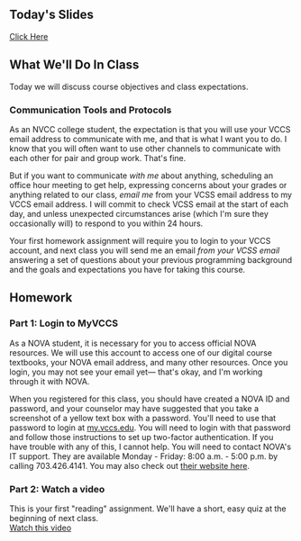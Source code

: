 ## Today's Slides
[Click Here](https://whscs.net/courses/Other/2024_first_day.html)

## What We'll Do In Class

Today we will discuss course objectives and class expectations.

### Communication Tools and Protocols

As an NVCC college student, the expectation is that you will use your VCCS email address to communicate with me, and that is what I want you to do. I know that you will often want to use other channels to communicate with each other for pair and group work. That's fine.

But if you want to communicate *with me* about anything, scheduling an office hour meeting to get help, expressing concerns about your grades or anything related to our class, *email me* from your VCSS email address to my VCCS email address. I will commit to check VCSS email at the start of each day, and unless unexpected circumstances arise (which I'm sure they occasionally will) to respond to you within 24 hours.

Your first homework assignment will require you to login to your VCCS account, and next class you will send me an email *from your VCSS email* answering a set of questions about your previous programming background and the goals and expectations you have for taking this course.

## Homework

### Part 1: Login to MyVCCS

As a NOVA student, it is necessary for you to access official NOVA resources. We will use this account to access one of our digital course textbooks, your NOVA email address, and many other resources. Once you login, you may not see your email yet— that's okay, and I'm working through it with NOVA.

When you registered for this class, you should have created a NOVA ID and password, and your counselor may have suggested that you take a screenshot of a yellow text box with a password. You'll need to use that password to login at [my.vccs.edu](http://my.vccs.edu). You will need to login with that password and follow those instructions to set up two-factor authentication. If you have trouble with any of this, I cannot help. You will need to contact NOVA's IT support. They are available Monday - Friday: 8:00 a.m. - 5:00 p.m. by calling 703.426.4141. You may also check out [their website here](https://www.nvcc.edu/about/offices/ithd/index.html).

### Part 2: Watch a video

This is your first "reading" assignment. We'll have a short, easy quiz at the beginning of next class.  
[Watch this video](https://www.youtube.com/watch?v=XE_FPEFpHt4)
